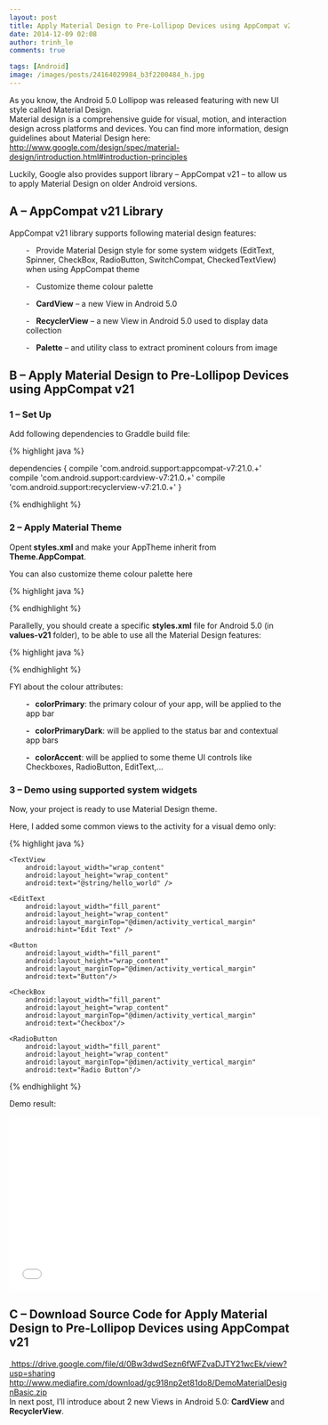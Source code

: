 ```yaml
---
layout: post
title: Apply Material Design to Pre-Lollipop Devices using AppCompat v21
date: 2014-12-09 02:08
author: trinh_le
comments: true

tags: [Android]
image: /images/posts/24164029984_b3f2200484_h.jpg
---
```


As you know, the Android 5.0 Lollipop was released featuring with new UI style called Material Design.
<br/>
Material design is a comprehensive guide for visual, motion, and interaction design across platforms and devices. You can find more information, design guidelines about Material Design here: <a href="http://www.google.com/design/spec/material-design/introduction.html#introduction-principles" target="_blank">http://www.google.com/design/spec/material-design/introduction.html#introduction-principles</a>

Luckily, Google also provides support library – AppCompat v21 – to allow us to apply Material Design on older Android versions.

<!--more-->
<h2>A – AppCompat v21 Library</h2>
AppCompat v21 library supports following material design features:
<p style="padding-left: 30px;">-   Provide Material Design style for some system widgets (EditText, Spinner, CheckBox, RadioButton, SwitchCompat, CheckedTextView) when using AppCompat theme</p>
<p style="padding-left: 30px;">-   Customize theme colour palette</p>
<p style="padding-left: 30px;">-   <strong>CardView</strong> – a new View in Android 5.0</p>
<p style="padding-left: 30px;">-   <strong>RecyclerView</strong> – a new View in Android 5.0 used to display data collection</p>
<p style="padding-left: 30px;">-   <strong>Palette</strong> – and utility class to extract prominent colours from image</p>

<h2>B – Apply Material Design to Pre-Lollipop Devices using AppCompat v21</h2>
<h3>1 – Set Up</h3>
Add following dependencies to Graddle build file:

{% highlight java %}

dependencies {
	compile 'com.android.support:appcompat-v7:21.0.+'
	compile 'com.android.support:cardview-v7:21.0.+'
	compile 'com.android.support:recyclerview-v7:21.0.+'
}

{% endhighlight %}
<h3>2 – Apply Material Theme</h3>
Opent<strong> styles.xml</strong> and make your AppTheme inherit from<strong> Theme.AppCompat</strong>.

You can also customize theme colour palette here

{% highlight java %}

<style name="AppTheme" parent="Theme.AppCompat">
	<item name="colorPrimary">@color/colorPrimary</item>
	<item name="colorPrimaryDark">@color/colorPrimaryDark</item>
	<item name="colorAccent">@color/colorAccent</item>
	<item name="android:windowNoTitle">true</item>
</style>

{% endhighlight %}

Parallelly, you should create a specific <strong>styles.xml</strong> file for Android 5.0 (in <strong>values-v21</strong> folder), to be able to use all the Material Design features:

{% highlight java %}

<style name="AppTheme" parent="android:Theme.Material.Light">
	<item name="android:colorPrimary">@color/colorPrimary</item>
	<item name="android:colorPrimaryDark">@color/colorPrimaryDark</item>
	<item name="android:colorAccent">@color/colorAccent</item>
	<item name="android:windowNoTitle">true</item>
</style>

{% endhighlight %}

FYI about the colour attributes:
<p style="padding-left: 30px;"><strong>-   colorPrimary</strong>: the primary colour of your app, will be applied to the app bar</p>
<p style="padding-left: 30px;"><strong>-   colorPrimaryDark</strong>: will be applied to the status bar and contextual app bars</p>
<p style="padding-left: 30px;"><strong>-   colorAccent</strong>: will be applied to some theme UI controls like Checkboxes, RadioButton, EditText,…</p>

<h3>3 – Demo using supported system widgets</h3>
Now, your project is ready to use Material Design theme.

Here, I added some common views to the activity for a visual demo only:

{% highlight java %}

<LinearLayout xmlns:android="http://schemas.android.com/apk/res/android"
	xmlns:tools="http://schemas.android.com/tools"
	android:layout_width="match_parent"
	android:layout_height="match_parent"
	android:paddingBottom="@dimen/activity_vertical_margin"
	android:paddingLeft="@dimen/activity_horizontal_margin"
	android:paddingRight="@dimen/activity_horizontal_margin"
	android:paddingTop="@dimen/activity_vertical_margin"
	android:orientation="vertical"
	tools:context=".MainActivity">

	<TextView
		android:layout_width="wrap_content"
		android:layout_height="wrap_content"
		android:text="@string/hello_world" />

	<EditText
		android:layout_width="fill_parent"
		android:layout_height="wrap_content"
		android:layout_marginTop="@dimen/activity_vertical_margin"
		android:hint="Edit Text" />

	<Button
		android:layout_width="fill_parent"
		android:layout_height="wrap_content"
		android:layout_marginTop="@dimen/activity_vertical_margin"
		android:text="Button"/>

	<CheckBox
		android:layout_width="fill_parent"
		android:layout_height="wrap_content"
		android:layout_marginTop="@dimen/activity_vertical_margin"
		android:text="Checkbox"/>

	<RadioButton
		android:layout_width="fill_parent"
		android:layout_height="wrap_content"
		android:layout_marginTop="@dimen/activity_vertical_margin"
		android:text="Radio Button"/>

</LinearLayout>


{% endhighlight %}

Demo result:
<iframe width="560" height="315" src="//www.youtube.com/embed/QrOCk7eJLxE" frameborder="0" allowfullscreen="allowfullscreen"></iframe>
<h2>C – Download Source Code for Apply Material Design to Pre-Lollipop Devices using AppCompat v21</h2>
<a href="https://drive.google.com/file/d/0Bw3dwdSezn6fWFZvaDJTY21wcEk/view?usp=sharing" target="_blank"> https://drive.google.com/file/d/0Bw3dwdSezn6fWFZvaDJTY21wcEk/view?usp=sharing</a>
<br/>
<a href="http://www.mediafire.com/download/gc918np2et81do8/DemoMaterialDesignBasic.zip" target="_blank">http://www.mediafire.com/download/gc918np2et81do8/DemoMaterialDesignBasic.zip</a> 
<br/>
In next post, I’ll introduce about 2 new Views in Android 5.0: <strong>CardView</strong> and <strong>RecyclerView</strong>.
